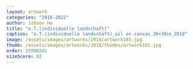 ```yaml
---
layout: artwork
categories: "2018-2022"
author: Jihoon Ha
title: "o.T.(individuelle landschaft)"
caption: "o.T.(individuelle landschaft)_oil on canvas_30×30㎝_2018"
image: /assets/images/artworks/2018/artwork165.jpg
thumb: /assets/images/artworks/2018/thumbs/artwork165.jpg
order: 22990201
sizeScore: 02
---
```

